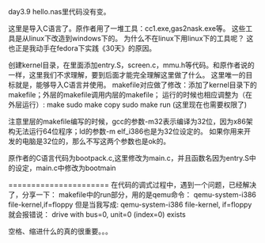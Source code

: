 day3.9
hello.nas里代码没有变。

这里是导入C语言了。原作者用了一堆工具：cc1.exe,gas2nask.exe等。
这些工具是从linux下改造到windows下的。
为什么不在linux下用linux下的工具呢？
这也正是我动手在fedora下实践《30天》的原因。

创建kernel目录，在里面添加entry.S，screen.c，mmu.h等代码。和原作者说的一样，这里我们不求理解，要到后面才能完全理解这里做了什么。
这里唯一的目标就是，能够导入C语言并使用。
makefile对应做了修改：添加了kernel目录下的makefile；外层的makefile调用内层的makefile；
运行的时候也相应调整为（在外层运行）:
make
sudo make copy
sudo make run (这里现在也需要权限了)

注意里层的makefile编写的时候，gcc的参数-m32表示编译为32位，因为x86架构无法运行64位程序；ld的参数-m elf_i386也是为32位设定的。
如果你用来开发的电脑是32位的，那么不写这两个参数也是ok的。

原作者的C语言代码为bootpack.c,这里修改为main.c，并且函数名因为entry.S中的设定，main.c中修改为bootmain


======================
在代码的调式过程中，遇到一个问题，已经解决了，分享一下：
makefile中的run部分，用的是qemu命令：
qemu-system-i386 file-kernel,if=floppy
但是当我写成:
qemu-system-i386 file-kernel, if=floppy
就会报错说：
drive with bus=0, unit=0 (index=0) exists

空格、缩进什么的真的很重要。。。


